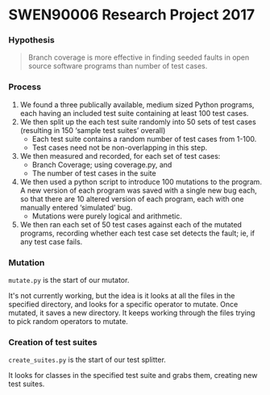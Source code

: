 # SWEN90006 Research Project 2017

### Hypothesis 

> Branch coverage is more effective in finding seeded faults in
> open source software programs than number of test cases.

### Process

1. We found a three publically available, medium sized Python programs, each having an included test suite containing at least 100 test cases.
2. We then split up the each test suite randomly into 50 sets of test cases (resulting in 150 ‘sample test suites’ overall)
	- Each test suite contains a random number of test cases from 1-100.
	- Test cases need not be non-overlapping in this step.
3. We then measured and recorded, for each set of test cases:
	- Branch Coverage; using coverage.py, and
	- The number of test cases in the suite
4. We then used a python script to introduce 100 mutations to the program. A new version of each program was saved with a single new bug each, so that there are 10 altered version of each program, each with one manually entered ‘simulated’ bug.
	- Mutations were purely logical and arithmetic.
5. We then ran each set of 50 test cases against each of the mutated programs, recording whether each test case set detects the fault; ie, if any test case fails.

   
### Mutation

`mutate.py` is the start of our mutator.

It's not currently working, but the idea is it looks at all the files in
the specified directory, and looks for a specific operator to mutate.
Once mutated, it saves a new directory. It keeps working through the files
trying to pick random operators to mutate.

### Creation of test suites

`create_suites.py` is the start of our test splitter.

It looks for classes in the specified test suite and grabs them, creating new 
test suites.